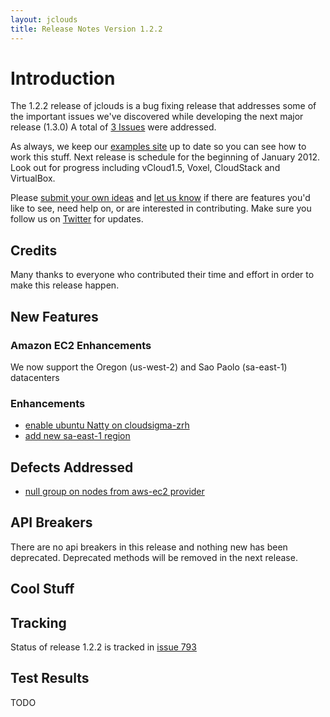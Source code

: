 ```yaml
---
layout: jclouds
title: Release Notes Version 1.2.2
---
```


# Introduction
The 1.2.2 release of jclouds is a bug fixing release that addresses some of the important issues we've discovered while developing the next major release (1.3.0)
A total of [3 Issues](http://code.google.com/p/jclouds/issues/list?can=1&q=label%3AMilestone%3A1.2.1%2C1.2.2+status%3AFixed&colspec=ID+Type+Status+Priority+Milestone+Owner+Summary&cells=tiles)
were addressed.

As always, we keep our [examples site](https://github.com/jclouds/jclouds-examples) up to date so you can see how to work this stuff.
Next release is schedule for the beginning of January 2012. Look out for progress including vCloud1.5, Voxel, CloudStack and VirtualBox.

Please [submit your own ideas](http://code.google.com/p/jclouds/issues) and [let us know](http://groups.google.com/group/jclouds) if there are features
you'd like to see, need help on, or are interested in contributing. Make sure you follow us on [Twitter](http://twitter.com/#!/jclouds) for updates.

## Credits
Many thanks to everyone who contributed their time and effort in order to make this release happen.

## New Features

### Amazon EC2 Enhancements
We now support the Oregon (us-west-2) and Sao Paolo (sa-east-1) datacenters

### Enhancements

 * [enable ubuntu Natty on cloudsigma-zrh](http://code.google.com/p/jclouds/issues/detail?id=727)
 * [add new sa-east-1 region](http://code.google.com/p/jclouds/issues/detail?id=780)

## Defects Addressed

 * [null group on nodes from aws-ec2 provider](http://code.google.com/p/jclouds/issues/detail?id=660)

## API Breakers
There are no api breakers in this release and nothing new has been deprecated.
Deprecated methods will be removed in the next release.

## Cool Stuff

## Tracking

Status of release 1.2.2 is tracked in [issue 793](http://code.google.com/p/jclouds/issues/detail?id=793)

## Test Results

TODO
